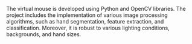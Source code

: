 The virtual mouse is developed using Python and OpenCV libraries. The project includes the implementation of various image processing algorithms, such as hand segmentation, feature extraction, and classification. Moreover, it is robust to various lighting conditions, backgrounds, and hand sizes. 
